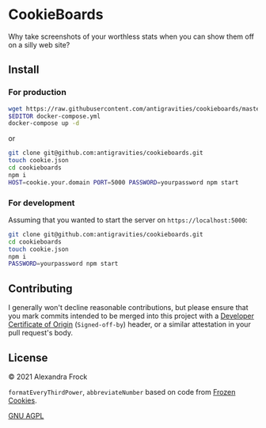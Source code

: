 # CookieBoards
Why take screenshots of your worthless stats when you can show them off on a silly web site?

## Install

### For production

```sh
wget https://raw.githubusercontent.com/antigravities/cookieboards/master/docker-compose.yml
$EDITOR docker-compose.yml
docker-compose up -d
```

or

```sh
git clone git@github.com:antigravities/cookieboards.git
touch cookie.json
cd cookieboards
npm i
HOST=cookie.your.domain PORT=5000 PASSWORD=yourpassword npm start
```

### For development

Assuming that you wanted to start the server on `https://localhost:5000`:

```sh
git clone git@github.com:antigravities/cookieboards.git
cd cookieboards
touch cookie.json
npm i
PASSWORD=yourpassword npm start
```

## Contributing

I generally won't decline reasonable contributions, but please ensure that you mark commits intended to be merged into this project with a [Developer Certificate of Origin](https://developercertificate.org/) (`Signed-off-by`) header, or a similar attestation in your pull request's body.

## License
&copy; 2021 Alexandra Frock

`formatEveryThirdPower`, `abbreviateNumber` based on code from [Frozen Cookies](https://github.com/Mtarnuhal/FrozenCookies).

[GNU AGPL](https://www.gnu.org/licenses/agpl-3.0.en.html)

